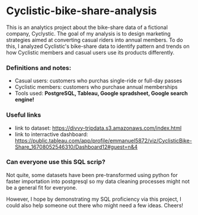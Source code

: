 # Cyclistic-bike-share-analysis
This is an analytics project about the bike-share data of a fictional company, Cyclystic. The goal of my analysis is to design marketing strategies aimed at converting casual riders into annual members. To do this, I analyzed Cyclistic's bike-share data to identify pattern and trends on how Cyclistic members and casual users use its products differently.

### Definitions and notes:
* Casual users: customers who purchas single-ride or full-day passes
* Cyclistic members: customers who purchase annual memberships
* Tools used: **PostgreSQL, Tableau, Google spradsheet, Google search engine!**

### Useful links
* link to dataset: https://divvy-tripdata.s3.amazonaws.com/index.html
* link to interractive dashboard: https://public.tableau.com/app/profile/emmanuel5872/viz/CyclisticBike-Share_16708052546310/Dashboard12#guest=n&4

### Can everyone use this SQL scrip?
Not quite, some datasets have been pre-transformed using python for faster importation into postgresql so my data cleaning processes might not be a general fit for everyone. 

However, I hope by demonstrating my SQL proficiency via this project, I could also help someone out there who might need a few ideas. Cheers!
